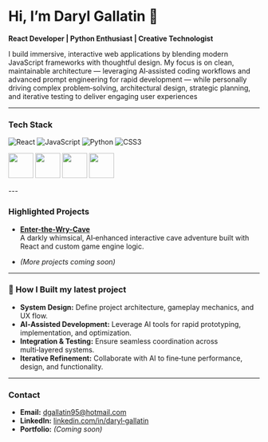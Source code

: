 # Hi, I’m Daryl Gallatin 👋

**React Developer | Python Enthusiast | Creative Technologist**

I build immersive, interactive web applications by blending modern JavaScript frameworks with thoughtful design. My focus is on clean, maintainable architecture — leveraging AI‑assisted coding workflows and advanced prompt engineering for rapid development — while personally driving complex problem‑solving, architectural design, strategic planning, and iterative testing to deliver engaging user experiences

---

### **Tech Stack**
![React](https://img.shields.io/badge/React-20232A?style=for-the-badge&logo=react&logoColor=61DAFB)
![JavaScript](https://img.shields.io/badge/JavaScript-323330?style=for-the-badge&logo=javascript&logoColor=F7DF1E)
![Python](https://img.shields.io/badge/Python-3776AB?style=for-the-badge&logo=python&logoColor=white)
![CSS3](https://img.shields.io/badge/CSS3-1572B6?style=for-the-badge&logo=css3&logoColor=white)

<p>
  <img src="https://cdn.jsdelivr.net/gh/devicons/devicon/icons/react/react-original.svg" width="50" height="50"/>
  <img src="https://cdn.jsdelivr.net/gh/devicons/devicon/icons/javascript/javascript-original.svg" width="50" height="50"/>
  <img src="https://cdn.jsdelivr.net/gh/devicons/devicon/icons/python/python-original.svg" width="50" height="50"/>
  <img src="https://cdn.jsdelivr.net/gh/devicons/devicon/icons/css3/css3-original.svg" width="50" height="50"/>
</p>
---

### **Highlighted Projects**
- **[Enter-the-Wry-Cave](https://github.com/darylgallatin/Enter-the-Wry-Cave)**  
  A darkly whimsical, AI‑enhanced interactive cave adventure built with React and custom game engine logic.

- *(More projects coming soon)*

---

### 🧠 How I Built my latest project
- **System Design:** Define project architecture, gameplay mechanics, and UX flow.  
- **AI‑Assisted Development:** Leverage AI tools for rapid prototyping, implementation, and optimization.  
- **Integration & Testing:** Ensure seamless coordination across multi‑layered systems.  
- **Iterative Refinement:** Collaborate with AI to fine‑tune performance, design, and functionality.  

---

### **Contact**
- **Email:** dgallatin95@hotmail.com 
- **LinkedIn:** [linkedin.com/in/daryl‑gallatin](#) 
- **Portfolio:** *(Coming soon)*  
